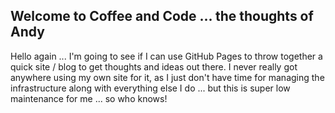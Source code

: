## Welcome to Coffee and Code ... the thoughts of Andy

Hello again ... I'm going to see if I can use GitHub Pages to throw together a quick site / blog to get thoughts and ideas out there. I never really got anywhere using my own site for it, as I just don't have time for managing the infrastructure along with everything else I do ... but this is super low maintenance for me ... so who knows!